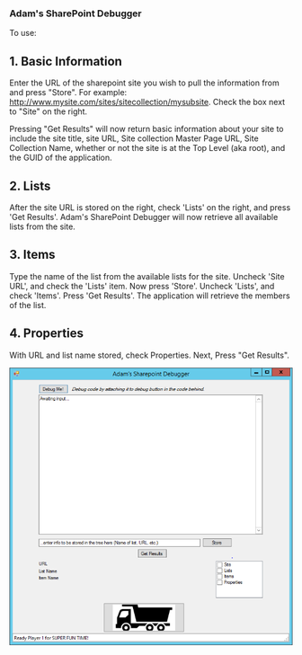 ### Adam's SharePoint Debugger

To use:
## 1. Basic Information

  Enter the URL of the sharepoint site you wish to pull the information from and press "Store". For example:   http://www.mysite.com/sites/sitecollection/mysubsite. Check the box next to "Site" on the right.

  Pressing "Get Results" will now return basic information about your site to include the site title, site URL, Site collection Master Page URL, Site Collection Name, whether or not the site is at the Top Level (aka root), and the GUID of the application.

## 2. Lists

 After the site URL is stored on the right, check 'Lists' on the right, and press 'Get Results'. Adam's SharePoint Debugger will now retrieve  all available lists from the site.

## 3. Items

 Type the name of the list from the available lists for the site. Uncheck 'Site URL', and check the 'Lists' item. Now press 'Store'. Uncheck 'Lists', and check 'Items'. Press 'Get Results'. The application will retrieve the members of the list.

## 4. Properties

 With URL and list name stored, check Properties. Next, Press "Get Results".

![Screenshot of Adam's Sharepoint Debugger](https://github.com/Grimshire/AdamsSharepointDebugger/blob/master/debugger.PNG)
